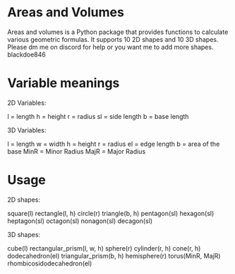 # Areas and Volumes
Areas and volumes is a Python package that provides functions to calculate various geometric formulas. It supports 10 2D shapes and 10 3D shapes. Please dm me on discord for help or you want me to add more shapes. blackdoe846

# Variable meanings
2D Variables:

l = length
h = height
r = radius
sl = side length
b = base length

3D Variables:

l = length
w = width
h = height
r = radius
el = edge length
b = area of the base
MinR = Minor Radius
MajR = Major Radius

# Usage
2D shapes:

square(l)
rectangle(l, h)
circle(r)
triangle(b, h)
pentagon(sl)
hexagon(sl)
heptagon(sl)
octagon(sl)
nonagon(sl)
decagon(sl)

3D shapes:

cube(l)
rectangular_prism(l, w, h)
sphere(r)
cylinder(r, h)
cone(r, h)
dodecahedron(el)
triangular_prism(b, h)
hemisphere(r)
torus(MinR, MajR)
rhombicosidodecahedron(el)

